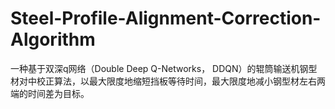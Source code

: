 # Steel-Profile-Alignment-Correction-Algorithm
一种基于双深q网络（Double Deep Q-Networks， DDQN）的辊筒输送机钢型材对中校正算法，以最大限度地缩短挡板等待时间，最大限度地减小钢型材左右两端的时间差为目标。
